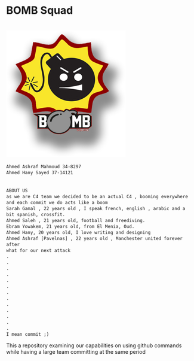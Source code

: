 <h1>BOMB Squad</h1> <br/>
                         <img valign="center" src="c4_logos.png" />

    Ahmed Ashraf Mahmoud 34-8297
    Ahmed Hany Sayed 37-14121


    ABOUT US
    as we are C4 team we decided to be an actual C4 , booming everywhere and each commit we do acts like a boom
    Sarah Gamal , 22 years old , I speak french, english , arabic and a bit spanish, crossfit.
    Ahmed Saleh , 21 years old, football and freediving.
    Ebram Yowakem, 21 years old, from El Menia, Oud.
    Ahmed Hany, 20 years old, I love writing and designing
    Ahmed Ashraf [Pavelnas] , 22 years old , Manchester united forever after
    what for our next attack
    .
    .
    .
    .
    .
    .
    .
    .
    .
    .
    .
    .
    .
    I mean commit ;)




This a repository examining our capabilities on using github commands while having a large team committing at the same period
